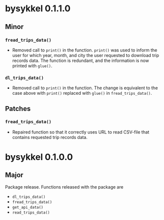 # bysykkel 0.1.1.0

## Minor

### `fread_trips_data()`

* Removed call to `print()` in the function. `print()` was used to inform the
user for which year, month, and city the user requested to download
trip records data. The function is redundant, and the information is now
printed with `glue()`.

### `dl_trips_data()`

* Removed call to `print()` in the function. The change is equivalent to the 
case above with `print()` replaced with `glue()` in `fread_trips_data()`.

## Patches

### `fread_trips_data()`

* Repaired function so that it correctly uses URL to read CSV-file that 
contains requested trip records data.

# bysykkel 0.1.0.0

## Major
Package release. Functions released with the package are

* `dl_trips_data()`
* `fread_trips_data()`
* `get_api_data()`
* `read_trips_data()`
